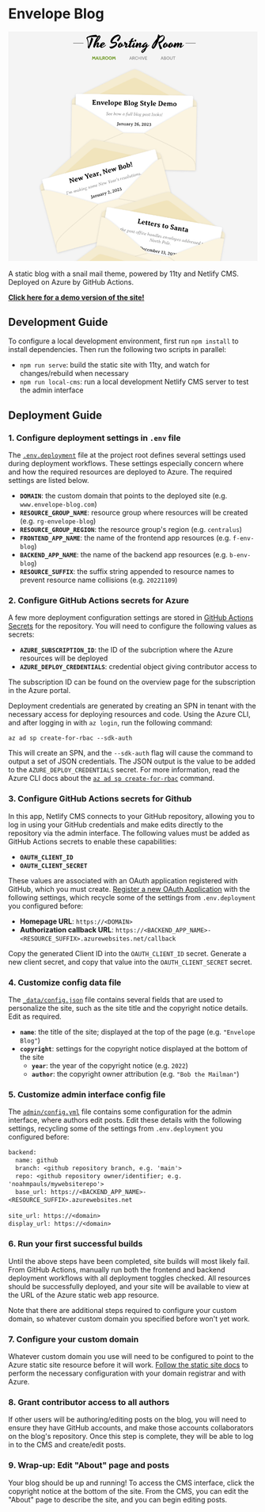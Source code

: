 # Envelope Blog

<img src="./readme/example.png" alt="Example envelope blog homepage" width=700>

A static blog with a snail mail theme, powered by 11ty and Netlify CMS. Deployed on Azure by GitHub Actions.

[**Click here for a demo version of the site!**](https://noahmpauls.github.io/envelope-blog/)

## Development Guide

To configure a local development environment, first run `npm install` to install dependencies. Then run the following two scripts in parallel:

- `npm run serve`: build the static site with 11ty, and watch for changes/rebuild when necessary
- `npm run local-cms`: run a local development Netlify CMS server to test the admin interface

## Deployment Guide

### 1. Configure deployment settings in `.env` file

The [`.env.deployment`](./.env.deployment) file at the project root defines several settings used during deployment workflows. These settings especially concern where and how the required resources are deployed to Azure. The required settings are listed below.

- **`DOMAIN`**: the custom domain that points to the deployed site (e.g. `www.envelope-blog.com`)
- **`RESOURCE_GROUP_NAME`**: resource group where resources will be created (e.g. `rg-envelope-blog`)
- **`RESOURCE_GROUP_REGION`**: the resource group's region (e.g. `centralus`)
- **`FRONTEND_APP_NAME`**: the name of the frontend app resources (e.g. `f-env-blog`)
- **`BACKEND_APP_NAME`**: the name of the backend app resources (e.g. `b-env-blog`)
- **`RESOURCE_SUFFIX`**: the suffix string appended to resource names to prevent resource name collisions (e.g. `20221109`)

### 2. Configure GitHub Actions secrets for Azure

A few more deployment configuration settings are stored in [GitHub Actions Secrets](https://docs.github.com/en/actions/security-guides/encrypted-secrets) for the repository. You will need to configure the following values as secrets:

- **`AZURE_SUBSCRIPTION_ID`**: the ID of the subcription where the Azure resources will be deployed
- **`AZURE_DEPLOY_CREDENTIALS`**: credential object giving contributor access to 

The subscription ID can be found on the overview page for the subscription in the Azure portal.

Deployment credentials are generated by creating an SPN in tenant with the necessary access for deploying resources and code. Using the Azure CLI, and after logging in with `az login`, run the following command:

```
az ad sp create-for-rbac --sdk-auth
```

This will create an SPN, and the `--sdk-auth` flag will cause the command to output a set of JSON credentials. The JSON output is the value to be added to the `AZURE_DEPLOY_CREDENTIALS` secret. For more information, read the Azure CLI docs about the [`az ad sp create-for-rbac`](https://learn.microsoft.com/en-us/cli/azure/ad/sp?view=azure-cli-latest#az-ad-sp-create-for-rbac) command.

### 3. Configure GitHub Actions secrets for Github

In this app, Netlify CMS connects to your GitHub repository, allowing you to log in using your GitHub credentials and make edits directly to the repository via the admin interface. The following values must be added as GitHub Actions secrets to enable these capabilities:

- **`OAUTH_CLIENT_ID`** 
- **`OAUTH_CLIENT_SECRET`**

These values are associated with an OAuth application registered with GitHub, which you must create. [Register a new OAuth Application](https://github.com/settings/applications/new) with the following settings, which recycle some of the settings from `.env.deployment` you configured before:

- **Homepage URL**: `https://<DOMAIN>`
- **Authorization callback URL**: `https://<BACKEND_APP_NAME>-<RESOURCE_SUFFIX>.azurewebsites.net/callback`

Copy the generated Client ID into the `OAUTH_CLIENT_ID` secret. Generate a new client secret, and copy that value into the `OAUTH_CLIENT_SECRET` secret.

### 4. Customize config data file

The [`_data/config.json`](./_data/config.json) file contains several fields that are used to personalize the site, such as the site title and the copyright notice details. Edit as required.

- **`name`**: the title of the site; displayed at the top of the page (e.g. `"Envelope Blog"`)
- **`copyright`**: settings for the copyright notice displayed at the bottom of the site
  - **`year`**: the year of the copyright notice (e.g. `2022`)
  - **`author`**: the copyright owner attribution (e.g. `"Bob the Mailman"`)

### 5. Customize admin interface config file

The [`admin/config.yml`](./admin/config.yml) file contains some configuration for the admin interface, where authors edit posts. Edit these details with the following settings, recycling some of the settings from `.env.deployment` you configured before:

```
backend:
  name: github
  branch: <github repository branch, e.g. 'main'>
  repo: <github repository owner/identifier; e.g. 'noahmpauls/mywebsiterepo'>
  base_url: https://<BACKEND_APP_NAME>-<RESOURCE_SUFFIX>.azurewebsites.net

site_url: https://<domain>
display_url: https://<domain>
```

### 6. Run your first successful builds

Until the above steps have been completed, site builds will most likely fail. From GitHub Actions, manually run both the frontend and backend deployment workflows with all deployment toggles checked. All resources should be successfully deployed, and your site will be available to view at the URL of the Azure static web app resource.

Note that there are additional steps required to configure your custom domain, so whatever custom domain you specified before won't yet work.

### 7. Configure your custom domain

Whatever custom domain you use will need to be configured to point to the Azure static site resource before it will work. [Follow the static site docs](https://learn.microsoft.com/en-us/azure/static-web-apps/custom-domain) to perform the necessary configuration with your domain registrar and with Azure.

### 8. Grant contributor access to all authors

If other users will be authoring/editing posts on the blog, you will need to ensure they have GitHub accounts, and make those accounts collaborators on the blog's repository. Once this step is complete, they will be able to log in to the CMS and create/edit posts.

### 9. Wrap-up: Edit "About" page and posts

Your blog should be up and running! To access the CMS interface, click the copyright notice at the bottom of the site. From the CMS, you can edit the "About" page to describe the site, and you can begin editing posts.

